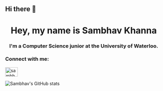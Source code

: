 ## Hi there 👋
<h1 align="center">Hey, my name is Sambhav Khanna</h1>
<h3 align="center">I'm a Computer Science junior at the University of Waterloo.</h3>

<h3 align="left">Connect with me:</h3>
<p align="left">
<a href="https://linkedin.com/in/sambhav-khanna" target="blank"><img align="center" src="https://raw.githubusercontent.com/rahuldkjain/github-profile-readme-generator/master/src/images/icons/Social/linked-in-alt.svg" alt="sambhav-khanna" height="30" width="40" /></a>
</p>


  ![Sambhav's GitHub stats](https://github-readme-stats.vercel.app/api?username=sambhavKhanna&show)

<!--
**sambhavKhanna/sambhavKhanna** is a ✨ _special_ ✨ repository because its `README.md` (this file) appears on your GitHub profile.

Here are some ideas to get you started:

- 🔭 I’m currently working on ...
- 🌱 I’m currently learning ...
- 👯 I’m looking to collaborate on ...
- 🤔 I’m looking for help with ...
- 💬 Ask me about ...
- 📫 How to reach me: ...
- 😄 Pronouns: ...
- ⚡ Fun fact: ...
-->
